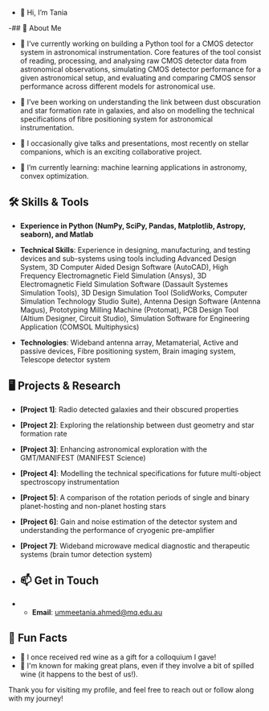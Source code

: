 - 👋 Hi, I’m Tania
  
-## 🚀 About Me
- 🔭 I’ve currently working on building a Python tool for a CMOS detector system in astronomical instrumentation. Core features of the tool consist of reading, processing, and analysing raw CMOS detector data from astronomical observations, simulating CMOS detector performance for a given astronomical setup, and evaluating and comparing CMOS sensor performance across different models for astronomical use.
              
- 🔭 I’ve been working on understanding the link between dust obscuration and star formation rate in galaxies, and also on modelling the technical specifications of fibre positioning system for astronomical instrumentation.
- 🎤 I occasionally give talks and presentations, most recently on stellar companions, which is an exciting collaborative project.
- 🌱 I’m currently learning: machine learning applications in astronomy, convex optimization.

## 🛠️ Skills & Tools
- **Experience in Python (NumPy, SciPy, Pandas, Matplotlib, Astropy, seaborn), and Matlab**
- **Technical Skills**: Experience in designing, manufacturing, and testing devices and sub-systems using tools including Advanced Design System, 3D Computer Aided Design Software (AutoCAD), High Frequency Electromagnetic Field Simulation (Ansys), 3D Electromagnetic Field Simulation Software (Dassault Systemes Simulation Tools), 3D Design Simulation Tool (SolidWorks, Computer Simulation Technology Studio Suite), Antenna Design Software (Antenna Magus), Prototyping Milling Machine (Protomat), PCB Design Tool (Altium Designer, Circuit Studio), Simulation Software for Engineering Application (COMSOL Multiphysics)

- **Technologies**: Wideband antenna array, Metamaterial, Active and passive devices, Fibre positioning system, Brain imaging system, Telescope detector system

## 🖥️ Projects & Research
- **[Project 1]**: Radio detected galaxies and their obscured properties
- **[Project 2]**: Exploring the relationship between dust geometry and star formation rate
- **[Project 3]**: Enhancing astronomical exploration with the GMT/MANIFEST (MANIFEST Science)
- **[Project 4]**: Modelling the technical specifications for future multi-object spectroscopy instrumentation
- **[Project 5]**: A comparison of the rotation periods of single and binary planet-hosting and non-planet hosting stars
- **[Project 6]**: Gain and noise estimation of the detector system and understanding the performance of cryogenic pre-amplifier
- **[Project 7]**: Wideband microwave medical diagnostic and therapeutic systems (brain tumor detection system)


- ## 📫 Get in Touch
- - **Email**: ummeetania.ahmed@mq.edu.au

## 🌟 Fun Facts
- 🥂 I once received red wine as a gift for a colloquium I gave!
- 🎉 I'm known for making great plans, even if they involve a bit of spilled wine (it happens to the best of us!).

Thank you for visiting my profile, and feel free to reach out or follow along with my journey!

<!---
cosmictan/cosmictan is a ✨ special ✨ repository because its `README.md` (this file) appears on your GitHub profile.
You can click the Preview link to take a look at your changes.
--->
